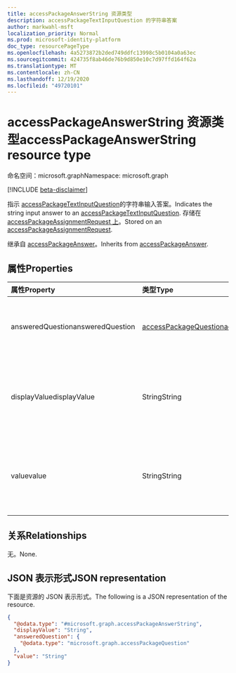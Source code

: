 ```yaml
---
title: accessPackageAnswerString 资源类型
description: accessPackageTextInputQuestion 的字符串答案
author: markwahl-msft
localization_priority: Normal
ms.prod: microsoft-identity-platform
doc_type: resourcePageType
ms.openlocfilehash: 4a5273872b2ded749ddfc13998c5b0104a0a63ec
ms.sourcegitcommit: 424735f8ab46de76b9d850e10c7d97ffd164f62a
ms.translationtype: MT
ms.contentlocale: zh-CN
ms.lasthandoff: 12/19/2020
ms.locfileid: "49720101"
---
```

# <a name="accesspackageanswerstring-resource-type"></a><span data-ttu-id="99d56-103">accessPackageAnswerString 资源类型</span><span class="sxs-lookup"><span data-stu-id="99d56-103">accessPackageAnswerString resource type</span></span>

<span data-ttu-id="99d56-104">命名空间：microsoft.graph</span><span class="sxs-lookup"><span data-stu-id="99d56-104">Namespace: microsoft.graph</span></span>

[!INCLUDE [beta-disclaimer](../../includes/beta-disclaimer.md)]

<span data-ttu-id="99d56-105">指示 [accessPackageTextInputQuestion](../resources/accesspackagetextinputquestion.md)的字符串输入答案。</span><span class="sxs-lookup"><span data-stu-id="99d56-105">Indicates the string input answer to an [accessPackageTextInputQuestion](../resources/accesspackagetextinputquestion.md).</span></span> <span data-ttu-id="99d56-106">存储在 [accessPackageAssignmentRequest 上](../resources/accesspackageassignmentrequest.md)。</span><span class="sxs-lookup"><span data-stu-id="99d56-106">Stored on an [accessPackageAssignmentRequest](../resources/accesspackageassignmentrequest.md).</span></span>

<span data-ttu-id="99d56-107">继承自 [accessPackageAnswer](../resources/accesspackageanswer.md)。</span><span class="sxs-lookup"><span data-stu-id="99d56-107">Inherits from [accessPackageAnswer](../resources/accesspackageanswer.md).</span></span>

## <a name="properties"></a><span data-ttu-id="99d56-108">属性</span><span class="sxs-lookup"><span data-stu-id="99d56-108">Properties</span></span>
|<span data-ttu-id="99d56-109">属性</span><span class="sxs-lookup"><span data-stu-id="99d56-109">Property</span></span>|<span data-ttu-id="99d56-110">类型</span><span class="sxs-lookup"><span data-stu-id="99d56-110">Type</span></span>|<span data-ttu-id="99d56-111">说明</span><span class="sxs-lookup"><span data-stu-id="99d56-111">Description</span></span>|
|:---|:---|:---|
|<span data-ttu-id="99d56-112">answeredQuestion</span><span class="sxs-lookup"><span data-stu-id="99d56-112">answeredQuestion</span></span>|[<span data-ttu-id="99d56-113">accessPackageQuestion</span><span class="sxs-lookup"><span data-stu-id="99d56-113">accessPackageQuestion</span></span>](../resources/accesspackagequestion.md)|<span data-ttu-id="99d56-114">答案适用的问题。</span><span class="sxs-lookup"><span data-stu-id="99d56-114">The question the answer applies to.</span></span> <span data-ttu-id="99d56-115">继承自 [accessPackageAnswer](../resources/accesspackageanswer.md)。</span><span class="sxs-lookup"><span data-stu-id="99d56-115">Inherited from [accessPackageAnswer](../resources/accesspackageanswer.md).</span></span>|
|<span data-ttu-id="99d56-116">displayValue</span><span class="sxs-lookup"><span data-stu-id="99d56-116">displayValue</span></span>|<span data-ttu-id="99d56-117">String</span><span class="sxs-lookup"><span data-stu-id="99d56-117">String</span></span>|<span data-ttu-id="99d56-118">向请求者和审批者显示的本地化显示值。</span><span class="sxs-lookup"><span data-stu-id="99d56-118">The localized display values shown to the requestor and approvers.</span></span> <span data-ttu-id="99d56-119">继承自 [accessPackageAnswer](../resources/accesspackageanswer.md)。</span><span class="sxs-lookup"><span data-stu-id="99d56-119">Inherited from [accessPackageAnswer](../resources/accesspackageanswer.md).</span></span>|
|<span data-ttu-id="99d56-120">value</span><span class="sxs-lookup"><span data-stu-id="99d56-120">value</span></span>|<span data-ttu-id="99d56-121">String</span><span class="sxs-lookup"><span data-stu-id="99d56-121">String</span></span>|<span data-ttu-id="99d56-122">如果此答案配置为存储为特定属性，则存储在请求者用户配置文件上的值。</span><span class="sxs-lookup"><span data-stu-id="99d56-122">The value stored on the requestor's user profile, if this answer is configured to be stored as a specific attribute.</span></span>|

## <a name="relationships"></a><span data-ttu-id="99d56-123">关系</span><span class="sxs-lookup"><span data-stu-id="99d56-123">Relationships</span></span>
<span data-ttu-id="99d56-124">无。</span><span class="sxs-lookup"><span data-stu-id="99d56-124">None.</span></span>

## <a name="json-representation"></a><span data-ttu-id="99d56-125">JSON 表示形式</span><span class="sxs-lookup"><span data-stu-id="99d56-125">JSON representation</span></span>
<span data-ttu-id="99d56-126">下面是资源的 JSON 表示形式。</span><span class="sxs-lookup"><span data-stu-id="99d56-126">The following is a JSON representation of the resource.</span></span>
<!-- {
  "blockType": "resource",
  "@odata.type": "microsoft.graph.accessPackageAnswerString"
}
-->
``` json
{
  "@odata.type": "#microsoft.graph.accessPackageAnswerString",
  "displayValue": "String",
  "answeredQuestion": {
    "@odata.type": "microsoft.graph.accessPackageQuestion"
  },
  "value": "String"
}
```

